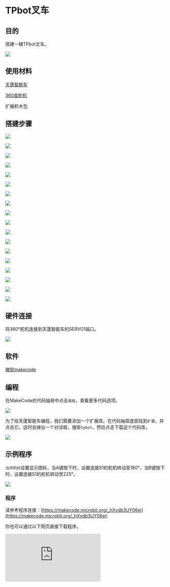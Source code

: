 ﻿---
sidebar_position: 8
sidebar_label: TPbot叉车
---

# TPbot叉车

## 目的

搭建一辆TPbot叉车。


![](https://wiki-media-ef.oss-cn-hongkong.aliyuncs.com/docs/microbit/microbit-smart-car/microbit-tpbot/brick-expansion-case/images/tpbot-brick-expansion-case-08-01.png)

## 使用材料


[天蓬智能车](https://www.elecfreaks.com/tpbot.html)

[360度舵机](https://www.elecfreaks.com/geekservo-2kg-360-degrees-compatible-with-lego.html)

扩展积木包



## 搭建步骤

![](https://wiki-media-ef.oss-cn-hongkong.aliyuncs.com/docs/microbit/microbit-smart-car/microbit-tpbot/brick-expansion-case/images/tpbot-brick-expansion-step-08-01.png)

![](https://wiki-media-ef.oss-cn-hongkong.aliyuncs.com/docs/microbit/microbit-smart-car/microbit-tpbot/brick-expansion-case/images/tpbot-brick-expansion-step-08-02.png)

![](https://wiki-media-ef.oss-cn-hongkong.aliyuncs.com/docs/microbit/microbit-smart-car/microbit-tpbot/brick-expansion-case/images/tpbot-brick-expansion-step-08-03.png)

![](https://wiki-media-ef.oss-cn-hongkong.aliyuncs.com/docs/microbit/microbit-smart-car/microbit-tpbot/brick-expansion-case/images/tpbot-brick-expansion-step-08-04.png)

![](https://wiki-media-ef.oss-cn-hongkong.aliyuncs.com/docs/microbit/microbit-smart-car/microbit-tpbot/brick-expansion-case/images/tpbot-brick-expansion-step-08-05.png)

![](https://wiki-media-ef.oss-cn-hongkong.aliyuncs.com/docs/microbit/microbit-smart-car/microbit-tpbot/brick-expansion-case/images/tpbot-brick-expansion-step-08-06.png)

![](https://wiki-media-ef.oss-cn-hongkong.aliyuncs.com/docs/microbit/microbit-smart-car/microbit-tpbot/brick-expansion-case/images/tpbot-brick-expansion-step-08-07.png)

![](https://wiki-media-ef.oss-cn-hongkong.aliyuncs.com/docs/microbit/microbit-smart-car/microbit-tpbot/brick-expansion-case/images/tpbot-brick-expansion-step-08-08.png)

![](https://wiki-media-ef.oss-cn-hongkong.aliyuncs.com/docs/microbit/microbit-smart-car/microbit-tpbot/brick-expansion-case/images/tpbot-brick-expansion-step-08-09.png)

![](https://wiki-media-ef.oss-cn-hongkong.aliyuncs.com/docs/microbit/microbit-smart-car/microbit-tpbot/brick-expansion-case/images/tpbot-brick-expansion-step-08-10.png)

![](https://wiki-media-ef.oss-cn-hongkong.aliyuncs.com/docs/microbit/microbit-smart-car/microbit-tpbot/brick-expansion-case/images/tpbot-brick-expansion-step-08-11.png)

![](https://wiki-media-ef.oss-cn-hongkong.aliyuncs.com/docs/microbit/microbit-smart-car/microbit-tpbot/brick-expansion-case/images/tpbot-brick-expansion-step-08-12.png)

![](https://wiki-media-ef.oss-cn-hongkong.aliyuncs.com/docs/microbit/microbit-smart-car/microbit-tpbot/brick-expansion-case/images/tpbot-brick-expansion-step-08-13.png)

![](https://wiki-media-ef.oss-cn-hongkong.aliyuncs.com/docs/microbit/microbit-smart-car/microbit-tpbot/brick-expansion-case/images/tpbot-brick-expansion-step-08-14.png)

![](https://wiki-media-ef.oss-cn-hongkong.aliyuncs.com/docs/microbit/microbit-smart-car/microbit-tpbot/brick-expansion-case/images/tpbot-brick-expansion-step-08-15.png)

![](https://wiki-media-ef.oss-cn-hongkong.aliyuncs.com/docs/microbit/microbit-smart-car/microbit-tpbot/brick-expansion-case/images/tpbot-brick-expansion-step-08-16.png)

![](https://wiki-media-ef.oss-cn-hongkong.aliyuncs.com/docs/microbit/microbit-smart-car/microbit-tpbot/brick-expansion-case/images/tpbot-brick-expansion-step-08-17.png)

![](https://wiki-media-ef.oss-cn-hongkong.aliyuncs.com/docs/microbit/microbit-smart-car/microbit-tpbot/brick-expansion-case/images/tpbot-brick-expansion-step-08-18.png)


## 硬件连接

将360°舵机连接到天蓬智能车的SERVO1端口。

![](https://wiki-media-ef.oss-cn-hongkong.aliyuncs.com/docs/microbit/microbit-smart-car/microbit-tpbot/brick-expansion-case/images/tpbot-brick-expansion-case-01-02.png)


## 软件

[微软makecode](https://makecode.microbit.org/#)


## 编程



在MakeCode的代码抽屉中点击`高级`，查看更多代码选项。

![](https://wiki-media-ef.oss-cn-hongkong.aliyuncs.com/docs/microbit/microbit-smart-car/microbit-tpbot/brick-expansion-case/images/tpbot-brick-expansion-case-01-03.png)

为了给天蓬智能车编程，我们需要添加一个扩展库。在代码抽屉底部找到`扩展`，并点击它。这时会弹出一个对话框，搜索`tpbot`，然后点击下载这个代码库。

![](https://wiki-media-ef.oss-cn-hongkong.aliyuncs.com/docs/microbit/microbit-smart-car/microbit-tpbot/brick-expansion-case/images/tpbot-brick-expansion-case-01-04.png)


## 示例程序

`当开机时`设置显示图标，当A键按下时，设置连接S1的舵机转动至180°，当B键按下时，设置连接S1的舵机转动至225°。

![](https://wiki-media-ef.oss-cn-hongkong.aliyuncs.com/docs/microbit/microbit-smart-car/microbit-tpbot/brick-expansion-case/images/tpbot-brick-expansion-case-08-05.png)


### 程序

请参考程序连接：[https://makecode.microbit.org/_hXydb3UY06ej](https://makecode.microbit.org/_hXydb3UY06ej)

你也可以通过以下网页直接下载程序。

<div
    style={{
        position: 'relative',
        paddingBottom: '60%',
        overflow: 'hidden',
    }}
>
    <iframe
        src="https://makecode.microbit.org/_hXydb3UY06ej"
        frameborder="0"
        sandbox="allow-popups allow-forms allow-scripts allow-same-origin"
        style={{
            position: 'absolute',
            width: '100%',
            height: '100%',
        }}
    />
</div>

## 结论


当A键按下时，TPbot叉车放下车叉，当B键按下时，TPbot叉车抬起车叉。
